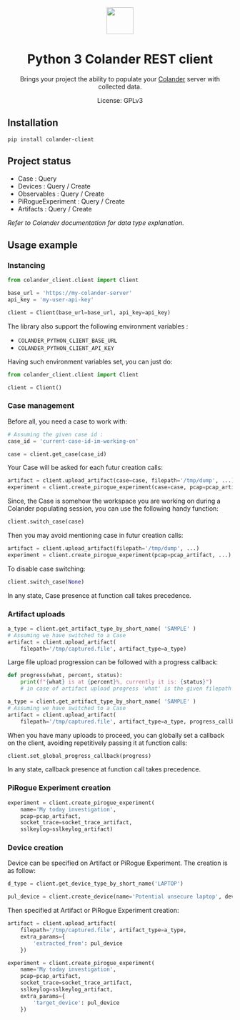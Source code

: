 <div align="center">
<img width="60px" src="https://pts-project.org/android-chrome-512x512.png">
<h1>Python 3 Colander REST client</h1>
<p>
Brings your project the ability to populate your <a href="https://github.com/PiRogueToolSuite/colander" alt="Colander repository">Colander</a> server with collected data.
</p>
<p>
License: GPLv3
</p>
</div>

## Installation

```
pip install colander-client
```

## Project status

* Case : Query
* Devices : Query / Create
* Observables : Query / Create
* PiRogueExperiment : Query / Create
* Artifacts : Query / Create

_Refer to Colander documentation for data type explanation._

## Usage example

### Instancing

```python
from colander_client.client import Client

base_url = 'https://my-colander-server'
api_key = 'my-user-api-key'

client = Client(base_url=base_url, api_key=api_key)
```

The library also support the following environment variables :
* `COLANDER_PYTHON_CLIENT_BASE_URL`
* `COLANDER_PYTHON_CLIENT_API_KEY`

Having such environment variables set, you can just do:

```python
from colander_client.client import Client

client = Client()
```

### Case management

Before all, you need a case to work with:

```python
# Assuming the given case id :
case_id = 'current-case-id-im-working-on'

case = client.get_case(case_id)
```

Your Case will be asked for each futur creation calls:

```python
artifact = client.upload_artifact(case=case, filepath='/tmp/dump', ...)
experiment = client.create_pirogue_experiment(case=case, pcap=pcap_artifact, ...)
```

Since, the Case is somehow the workspace you are working on during a Colander populating session,
you can use the following handy function:

```python
client.switch_case(case)
```

Then you may avoid mentioning case in futur creation calls:
```python
artifact = client.upload_artifact(filepath='/tmp/dump', ...)
experiment = client.create_pirogue_experiment(pcap=pcap_artifact, ...)
```

To disable case switching:
```python
client.switch_case(None)
```

In any state, Case presence at function call takes precedence.

### Artifact uploads

```python
a_type = client.get_artifact_type_by_short_name( 'SAMPLE' )
# Assuming we have switched to a Case
artifact = client.upload_artifact(
    filepath='/tmp/captured.file', artifact_type=a_type)
```

Large file upload progression can be followed with a progress callback:
```python
def progress(what, percent, status):
    print(f"{what} is at {percent}%, currently it is: {status}")
    # in case of artifact upload progress 'what' is the given filepath

a_type = client.get_artifact_type_by_short_name( 'SAMPLE' )
# Assuming we have switched to a Case
artifact = client.upload_artifact(
    filepath='/tmp/captured.file', artifact_type=a_type, progress_callback=progress)
```

When you have many uploads to proceed, you can globally set a callback on the client,
avoiding repetitively passing it at function calls:
```python
client.set_global_progress_callback(progress)
```

In any state, callback presence at function call takes precedence.

### PiRogue Experiment creation

```python
experiment = client.create_pirogue_experiment(
    name='My today investigation',
    pcap=pcap_artifact,
    socket_trace=socket_trace_artifact,
    sslkeylog=sslkeylog_artifact)
```

### Device creation

Device can be specified on Artifact or PiRogue Experiment.
The creation is as follow:
```python
d_type = client.get_device_type_by_short_name('LAPTOP')

pul_device = client.create_device(name='Potential unsecure laptop', device_type=d_type)
```

Then specified at Artifact or PiRogue Experiment creation:
```python
artifact = client.upload_artifact(
    filepath='/tmp/captured.file', artifact_type=a_type,
    extra_params={
        'extracted_from': pul_device
    })

experiment = client.create_pirogue_experiment(
    name='My today investigation',
    pcap=pcap_artifact,
    socket_trace=socket_trace_artifact,
    sslkeylog=sslkeylog_artifact,
    extra_params={
        'target_device': pul_device
    })
```